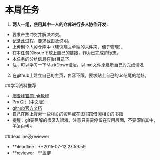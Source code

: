 # 本周任务
1. **两人一组，使用其中一人的仓库进行多人协作开发：**
 - 要求产生冲突并解决冲突。
 - 记录此过程，要求截图及说明。
 - 上传到个人的仓库中（建议建立单独的文件夹，便于管理）。
 - 在本任务的issue下放上自己的链接，作为已完成的标志。
 - 本任务的分组信息在list目录下
 - 注：可以学习一下MarkDown语法，以.md文件来展示自己的完成情况


2. 在github上建立自己的主页，内容不限，要求贴上自己的.io结尾的地址。

##学习资料推荐

 - [廖雪峰官网-git教程](http://www.liaoxuefeng.com/wiki/0013739516305929606dd18361248578c67b8067c8c017b000)
 - [Pro Git（中文版）](http://git.oschina.net/progit/)
 - [github官方文档](https://help.github.com/)
 - 自己在网上搜索一些相关的资料或在图书馆借阅相关的书籍
 - 提醒：git要理解的很深入很难，注意只需要停留在应用层面，不要深陷其中，无法自拔~

##deadline及reviewer

 - **deadline：**2015-07-12 23:59:59
 - **reviewer：**孟健